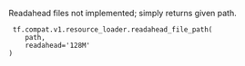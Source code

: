 
Readahead files not implemented; simply returns given path.

```
 tf.compat.v1.resource_loader.readahead_file_path(
    path,
    readahead='128M'
)
```
